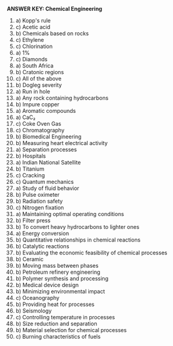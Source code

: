 **ANSWER KEY: Chemical Engineering**

1. a) Kopp's rule
2. c) Acetic acid
3. b) Chemicals based on rocks
4. c) Ethylene
5. c) Chlorination
6. a) 1%
7. c) Diamonds
8. a) South Africa
9. b) Cratonic regions
10. c) All of the above
11. b) Dogleg severity
12. a) Run in hole
13. a) Any rock containing hydrocarbons
14. b) Impure copper
15. a) Aromatic compounds
16. a) CaC₂
17. c) Coke Oven Gas
18. c) Chromatography
19. b) Biomedical Engineering
20. b) Measuring heart electrical activity
21. a) Separation processes
22. b) Hospitals
23. a) Indian National Satellite
24. b) Titanium
25. c) Cracking
26. c) Quantum mechanics
27. a) Study of fluid behavior
28. b) Pulse oximeter
29. b) Radiation safety
30. c) Nitrogen fixation
31. a) Maintaining optimal operating conditions
32. b) Filter press
33. b) To convert heavy hydrocarbons to lighter ones
34. a) Energy conversion
35. b) Quantitative relationships in chemical reactions
36. b) Catalytic reactions
37. b) Evaluating the economic feasibility of chemical processes
38. b) Ceramic
39. b) Moving mass between phases
40. b) Petroleum refinery engineering
41. b) Polymer synthesis and processing
42. b) Medical device design
43. b) Minimizing environmental impact
44. c) Oceanography
45. b) Providing heat for processes
46. b) Seismology
47. c) Controlling temperature in processes
48. b) Size reduction and separation
49. b) Material selection for chemical processes
50. c) Burning characteristics of fuels 